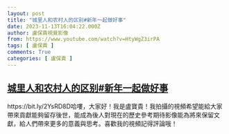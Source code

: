 ```yaml
---
layout: post
title: "城里人和农村人的区别#新年一起做好事"
date: 2023-11-13T16:04:22.000Z
author: 盧保貴視覺影像
from: https://www.youtube.com/watch?v=HtyWgZ3irPA
tags: [ 盧保貴 ]
comments: True
categories: [ 盧保貴 ]
---
```

<!--1699891462000-->
[城里人和农村人的区别#新年一起做好事](https://www.youtube.com/watch?v=HtyWgZ3irPA)
------

<div>
https://bit.ly/2YsRD8D哈嘍，大家好！我是盧寶貴！我拍攝的視頻希望能給大家帶來貢獻能夠留存後世，能成為後人對現在的歷史參考期待影像能為將來保留文獻，給人們帶來更多的意義與思考。喜歡我的視頻記得評論哦！
</div>
